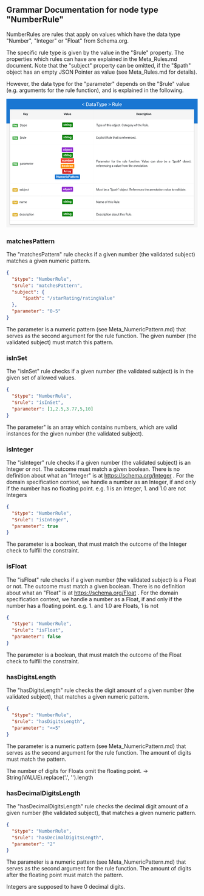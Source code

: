 ## Grammar Documentation for node type "NumberRule"


NumberRules are rules that apply on values which have the data type "Number", "Integer" or "Float" from Schema.org.

The specific rule type is given by the value in the "$rule" property. The properties which rules can have are explained in the Meta_Rules.md document. Note that the "subject" property can be omitted, if the "$path" object has an empty JSON Pointer as value (see Meta_Rules.md for details).

However, the data type for the "parameter" depends on the "$rule" value (e.g. arguments for the rule function), and is explained in the following.


![Syntax diagram](./Images/Rule.png)

### matchesPattern

The "matchesPattern" rule checks if a given number (the validated subject) matches a given numeric pattern.

```json
{
  "$type": "NumberRule",
  "$rule": "matchesPattern",
  "subject": {
      "$path": "/starRating/ratingValue"
  },
  "parameter": "0-5"
}
```

The parameter is a numeric pattern (see Meta_NumericPattern.md) that serves as the second argument for the rule function. The given number (the validated subject) must match this pattern.

### isInSet

The "isInSet" rule checks if a given number (the validated subject) is in the given set of allowed values.

```json
{
  "$type": "NumberRule",
  "$rule": "isInSet",
  "parameter": [1,2.5,3.77,5,10]
}
```

The parameter" is an array which contains numbers, which are valid instances for the given number (the validated subject).



### isInteger

The "isInteger" rule checks if a given number (the validated subject) is an Integer or not. The outcome must match a given boolean. There is no definition about what an "Integer" is at https://schema.org/Integer . For the domain specification context, we handle a number as an Integer, if and only if the number has no floating point. e.g. 1 is an Integer, 1. and 1.0 are not Integers

```json
{
  "$type": "NumberRule",
  "$rule": "isInteger",
  "parameter": true
}
```

The parameter is a boolean, that must match the outcome of the Integer check to fulfill the constraint. 

### isFloat

The "isFloat" rule checks if a given number (the validated subject) is a Float or not. The outcome must match a given boolean. There is no definition about what an "Float" is at https://schema.org/Float . For the domain specification context, we handle a number as a Float, if and only if the number has a floating point. e.g. 1. and 1.0 are Floats, 1 is not

```json
{
  "$type": "NumberRule",
  "$rule": "isFloat",
  "parameter": false
}
```

The parameter is a boolean, that must match the outcome of the Float check to fulfill the constraint.

### hasDigitsLength

The "hasDigitsLength" rule checks the digit amount of a given number (the validated subject), that matches a given numeric pattern.

```json
{
  "$type": "NumberRule",
  "$rule": "hasDigitsLength",
  "parameter": "<=5"
}
```

The parameter is a numeric pattern (see Meta_NumericPattern.md) that serves as the second argument for the rule function. The amount of digits must match the pattern.

The number of digits for Floats omit the floating point. -> String(VALUE).replace('.', '').length

### hasDecimalDigitsLength

The "hasDecimalDigitsLength" rule checks the decimal digit amount of a given number (the validated subject), that matches a given numeric pattern.

```json
{
  "$type": "NumberRule",
  "$rule": "hasDecimalDigitsLength",
  "parameter": "2"
}
```

The parameter is a numeric pattern (see Meta_NumericPattern.md) that serves as the second argument for the rule function. The amount of digits after the floating point must match the pattern.

Integers are supposed to have 0 decimal digits.


